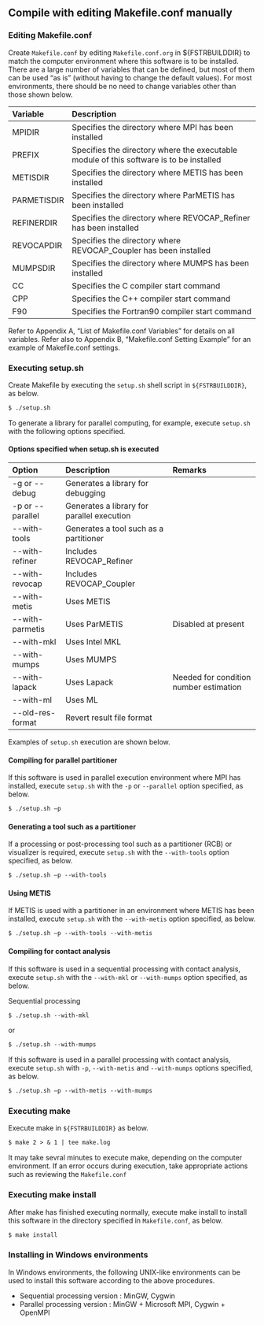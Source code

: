 ## Compile with editing Makefile.conf manually

### Editing Makefile.conf

Create `Makefile.conf` by editing `Makefile.conf.org` in ${FSTRBUILDDIR} to match the computer environment where this software is to be installed. There are a large number of variables that can be defined, but most of them can be used “as is” (without having to change the default values). For most environments, there should be no need to change variables other than those shown below.

| Variable | Description |
|:--|:--|
| MPIDIR | Specifies the directory where MPI has been installed |
| PREFIX | Specifies the directory where the executable module of this software is to be installed |
| METISDIR | Specifies the directory where METIS has been installed |
| PARMETISDIR | Specifies the directory where ParMETIS has been installed |
| REFINERDIR | Specifies the directory where REVOCAP\_Refiner has been installed |
| REVOCAPDIR | Specifies the directory where REVOCAP\_Coupler has been installed |
| MUMPSDIR | Specifies the directory where MUMPS has been installed |
| CC | Specifies the C compiler start command |
| CPP | Specifies the C++ compiler start command |
| F90 | Specifies the Fortran90 compiler start command |

Refer to Appendix A, “List of Makefile.conf Variables” for details on all variables. Refer also to Appendix B, “Makefile.conf Setting Example” for an example of Makefile.conf settings.

### Executing setup.sh

Create Makefile by executing the `setup.sh` shell script in `${FSTRBUILDDIR}`, as below.

```txt
$ ./setup.sh
```

To generate a library for parallel computing, for example, execute `setup.sh` with the following options specified.

#### Options specified when setup.sh is executed

| Option | Description | Remarks |
|:--|:--|:--|
| -g or --debug | Generates a library for debugging |  |
| -p or --parallel | Generates a library for parallel execution |  |
| --with-tools | Generates a tool such as a partitioner |  |
| --with-refiner | Includes REVOCAP\_Refiner |  |
| --with-revocap | Includes REVOCAP\_Coupler |  |
| --with-metis | Uses METIS |  |
| --with-parmetis | Uses ParMETIS | Disabled at present |
| --with-mkl | Uses Intel MKL |  |
| --with-mumps | Uses MUMPS |  |
| --with-lapack | Uses Lapack | Needed for condition number estimation |
| --with-ml | Uses ML |  |
| --old-res-format | Revert result file format |  |

Examples of `setup.sh` execution are shown below.

#### Compiling for parallel partitioner

If this software is used in parallel execution environment where MPI has installed, execute `setup.sh` with the `-p` or `--parallel` option specified, as below.

```txt
$ ./setup.sh –p
```

#### Generating a tool such as a partitioner

If a processing or post-processing tool such as a partitioner (RCB) or visualizer is required, execute `setup.sh` with the `--with-tools` option specified, as below.

```txt
$ ./setup.sh –p --with-tools
```

#### Using METIS

If METIS is used with a partitioner in an environment where METIS has been installed, execute `setup.sh` with the `--with-metis` option specified, as below.

```txt
$ ./setup.sh –p --with-tools --with-metis
```

#### Compiling for contact analysis

If this software is used in a sequential processing with contact analysis, execute `setup.sh` with the `--with-mkl` or `--with-mumps` option specified, as below.

Sequential processing

```txt
$ ./setup.sh --with-mkl
```

or

```txt
$ ./setup.sh --with-mumps
```

If this software is used in a parallel processing with contact analysis, execute `setup.sh` with `-p`, `--with-metis` and `--with-mumps` options specified, as below.

```txt
$ ./setup.sh –p --with-metis --with-mumps
```

### Executing make

Execute make in `${FSTRBUILDDIR}` as below.

```txt
$ make 2 > & 1 | tee make.log
```

It may take sevral minutes to execute make, depending on the computer environment. If an error occurs during execution, take appropriate actions such as reviewing the `Makefile.conf`

### Executing make install

After make has finished executing normally, execute make install to install this software in the directory specified in `Makefile.conf`, as below.

```txt
$ make install
```

### Installing in Windows environments

In Windows environments, the following UNIX-like environments can be used to install this software according to the above procedures.

- Sequential processing version : MinGW, Cygwin
- Parallel processing version : MinGW + Microsoft MPI, Cygwin + OpenMPI

